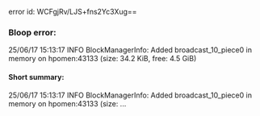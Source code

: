 error id: WCFgjRv/LJS+fns2Yc3Xug==
### Bloop error:

25/06/17 15:13:17 INFO BlockManagerInfo: Added broadcast_10_piece0 in memory on hpomen:43133 (size: 34.2 KiB, free: 4.5 GiB)
#### Short summary: 

25/06/17 15:13:17 INFO BlockManagerInfo: Added broadcast_10_piece0 in memory on hpomen:43133 (size: ...